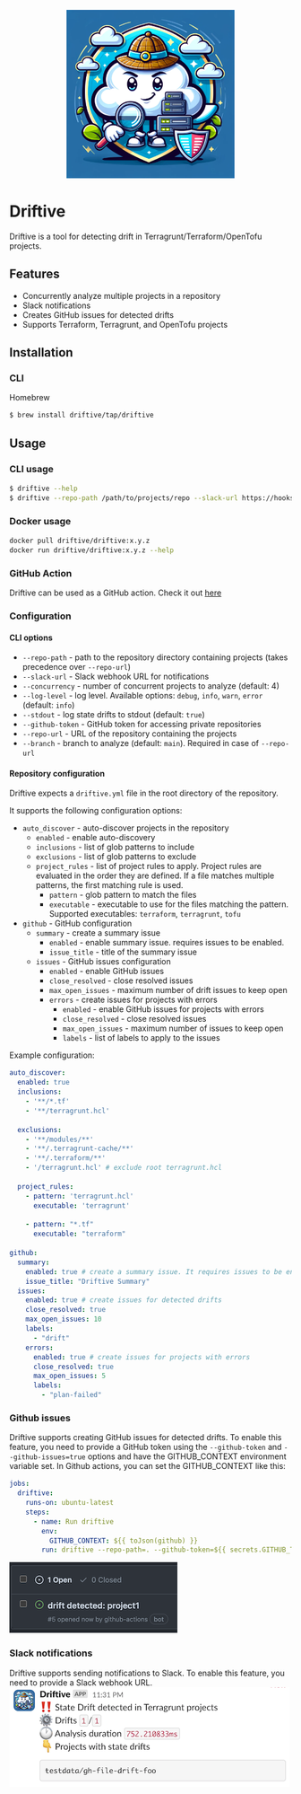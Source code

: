 <p align="center">
  <img width="300" height="300" src="assets/driftive.png">
</p>

# Driftive

Driftive is a tool for detecting drift in Terragrunt/Terraform/OpenTofu projects.

## Features
* Concurrently analyze multiple projects in a repository
* Slack notifications
* Creates GitHub issues for detected drifts
* Supports Terraform, Terragrunt, and OpenTofu projects

## Installation

### CLI

Homebrew
```bash
$ brew install driftive/tap/driftive
```

## Usage

### CLI usage
```bash 
$ driftive --help
$ driftive --repo-path /path/to/projects/repo --slack-url https://hooks.slack.com/services/XXXXX/XXXXX/XXXXX
```

### Docker usage
```bash
docker pull driftive/driftive:x.y.z
docker run driftive/driftive:x.y.z --help
```

### GitHub Action
Driftive can be used as a GitHub action. Check it out [here](https://github.com/marketplace/actions/driftive)


### Configuration
#### CLI options
* `--repo-path` - path to the repository directory containing projects (takes precedence over `--repo-url`)
* `--slack-url` - Slack webhook URL for notifications
* `--concurrency` - number of concurrent projects to analyze (default: 4)
* `--log-level` - log level. Available options: `debug`, `info`, `warn`, `error` (default: `info`)
* `--stdout` - log state drifts to stdout (default: `true`)
* `--github-token` - GitHub token for accessing private repositories
* `--repo-url` - URL of the repository containing the projects
* `--branch` - branch to analyze (default: `main`). Required in case of `--repo-url`

#### Repository configuration

Driftive expects a `driftive.yml` file in the root directory of the repository.

It supports the following configuration options:
* `auto_discover` - auto-discover projects in the repository
  * `enabled` - enable auto-discovery
  * `inclusions` - list of glob patterns to include
  * `exclusions` - list of glob patterns to exclude
  * `project_rules` - list of project rules to apply. Project rules are evaluated in the order they are defined. If a file matches multiple patterns, the first matching rule is used.
    * `pattern` - glob pattern to match the files
    * `executable` - executable to use for the files matching the pattern. Supported executables: `terraform`, `terragrunt`, `tofu`
* `github` - GitHub configuration
  * `summary` - create a summary issue
    * `enabled` - enable summary issue. requires issues to be enabled.
    * `issue_title` - title of the summary issue
  * `issues` - GitHub issues configuration
    * `enabled` - enable GitHub issues
    * `close_resolved` - close resolved issues
    * `max_open_issues` - maximum number of drift issues to keep open
    * `errors` - create issues for projects with errors
      * `enabled` - enable GitHub issues for projects with errors
      * `close_resolved` - close resolved issues
      * `max_open_issues` - maximum number of issues to keep open
      * `labels` - list of labels to apply to the issues
  

Example configuration:
```yaml
auto_discover:
  enabled: true
  inclusions:
    - '**/*.tf'
    - '**/terragrunt.hcl'

  exclusions:
    - '**/modules/**'
    - '**/.terragrunt-cache/**'
    - '**/.terraform/**'
    - '/terragrunt.hcl' # exclude root terragrunt.hcl

  project_rules:
    - pattern: 'terragrunt.hcl'
      executable: 'terragrunt'

    - pattern: "*.tf"
      executable: "terraform"

github:
  summary:
    enabled: true # create a summary issue. It requires issues to be enabled
    issue_title: "Driftive Summary"
  issues:
    enabled: true # create issues for detected drifts
    close_resolved: true
    max_open_issues: 10
    labels:
      - "drift"
    errors:
      enabled: true # create issues for projects with errors
      close_resolved: true
      max_open_issues: 5
      labels:
        - "plan-failed"
```

### Github issues
Driftive supports creating GitHub issues for detected drifts. To enable this feature, you need to provide a GitHub token using the `--github-token` and `--github-issues=true` options and have the GITHUB_CONTEXT environment variable set.
In Github actions, you can set the GITHUB_CONTEXT like this:
```yaml
jobs:
  driftive:
    runs-on: ubuntu-latest
    steps:
      - name: Run driftive
        env:
          GITHUB_CONTEXT: ${{ toJson(github) }}
        run: driftive --repo-path=. --github-token=${{ secrets.GITHUB_TOKEN }} --github-issues=true
```

![GitHub issue](/assets/gh_issues.png "GitHub issue")

### Slack notifications

Driftive supports sending notifications to Slack. To enable this feature, you need to provide a Slack webhook URL.
![Slack notification](/assets/slack_notification.png "Slack notification")



